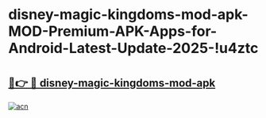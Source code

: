 # disney-magic-kingdoms-mod-apk-MOD-Premium-APK-Apps-for-Android-Latest-Update-2025-!u4ztc

# <h2><a href="https://t7qepd.esa.edu.pl?title=disney-magic-kingdoms-mod-apk&ref=u4ztc">🔗👉 🔴 disney-magic-kingdoms-mod-apk</a></h2>

[![acn](https://github.com/user-attachments/assets/0f9c940e-d8b0-45ae-aac7-cd30a18b3e1c)](https://t7qepd.esa.edu.pl?title=disney-magic-kingdoms-mod-apk&ref=u4ztc)

